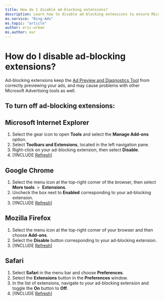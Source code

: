 ```yaml
---
title: How do I disable ad-blocking extensions?
description: Learn how to disable ad-blocking extensions to ensure Microsoft Advertising  tools work correctly.
ms.service: "Bing-Ads"
ms.topic: "article"
author: eric-urban
ms.author: eur
---
```


# How do I disable ad-blocking extensions?

Ad-blocking extensions keep the [Ad Preview and Diagnostics Tool](./hlp_BA_PROC_UsingAdPreviewTool.md) from correctly previewing your ads, and may cause problems with other Microsoft Advertising tools as well.

## To turn off ad-blocking extensions:

## Microsoft Internet Explorer
1. Select the gear icon to open **Tools** and select the **Manage Add-ons** option.
1. Select **Toolbars and Extensions**, located in the left navigation pane.
1. Right-click on your ad-blocking extension, then select **Disable**.
1. [!INCLUDE [Refresh](./includes/Refresh.md)]

## Google Chrome
1. Select the menu icon at the top-right corner of the browser, then select **More tools** &nbsp;&gt;&nbsp; **Extensions**.
1. Uncheck the box next to **Enabled** corresponding to your ad-blocking extension.
1. [!INCLUDE [Refresh](./includes/Refresh.md)]

## Mozilla Firefox
1. Select the menu icon at the top-right corner of your browser and then choose **Add-ons**.
1. Select the **Disable** button corresponding to your ad-blocking extension.
1. [!INCLUDE [Refresh](./includes/Refresh.md)]

## Safari
1. Select **Safari** in the menu bar and choose **Preferences**.
1. Select the **Extensions** button in the **Preferences** window.
1. In the list of extensions, navigate to your ad-blocking extension and toggle the **On** button to **Off**.
1. [!INCLUDE [Refresh](./includes/Refresh.md)]

 

